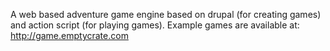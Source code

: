 A web based adventure game engine based on drupal (for creating games) and action script (for playing games). Example games are available at: http://game.emptycrate.com